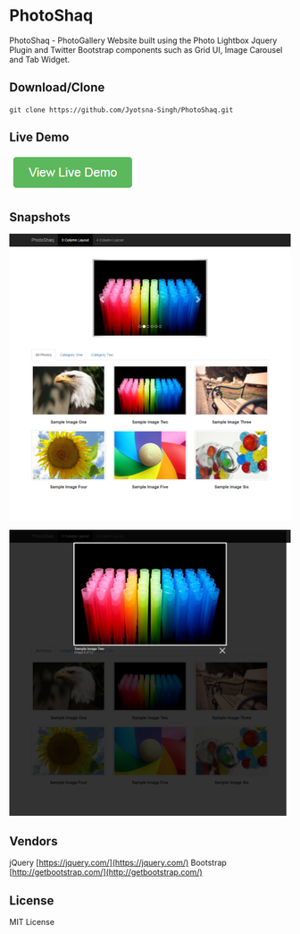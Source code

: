 # PhotoShaq
PhotoShaq - PhotoGallery Website built using the Photo Lightbox Jquery Plugin and Twitter Bootstrap components such as Grid UI, Image Carousel and Tab Widget.

## Download/Clone
`git clone https://github.com/Jyotsna-Singh/PhotoShaq.git`

## Live Demo
[![alt tag](https://github.com/Jyotsna-Singh/SearchVidz-YoutubeAPI/blob/master/img/green-button.PNG)](https://jyotsnasingh.com/projects/Bootstrap/PhotoShaq/)

## Snapshots
![alt text](https://github.com/Jyotsna-Singh/PhotoShaq/blob/master/img/PhotoShaq-Home.png "Home")   

![alt text](https://github.com/Jyotsna-Singh/PhotoShaq/blob/master/img/PhotoShaq-Lightbox.png "Lightbox") 

## Vendors
jQuery [https://jquery.com/](https://jquery.com/)
Bootstrap [http://getbootstrap.com/](http://getbootstrap.com/)

## License
MIT License
